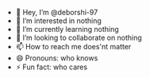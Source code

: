 - 👋 Hey, I’m @deborshi-97
- 👀 I’m interested in nothing
- 🌱 I’m currently learning nothing
- 💞️ I’m looking to collaborate on nothing
- 📫 How to reach me does'nt matter
- 😄 Pronouns: who knows
- ⚡ Fun fact: who cares

<!---
deborshi-97/deborshi-97 is a ✨ special ✨ repository because its `README.md` (this file) appears on your GitHub profile.
You can click the Preview link to take a look at your changes.
--->
